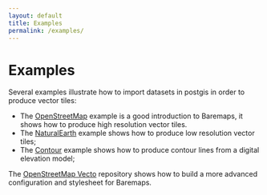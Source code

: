 ```yaml
---
layout: default
title: Examples
permalink: /examples/
---
```


# Examples

Several examples illustrate how to import datasets in postgis in order to produce vector tiles:
- The [OpenStreetMap](/examples/openstreetmap/) example is a good introduction to Baremaps, it shows how to produce high resolution vector tiles.
- The [NaturalEarth](/examples/naturalearth/) example shows how to produce low resolution vector tiles;
- The [Contour](/examples/contour/) example shows how to produce contour lines from a digital elevation model;

The [OpenStreetMap Vecto](/stylesheet/) repository shows how to build a more advanced configuration and stylesheet for Baremaps.